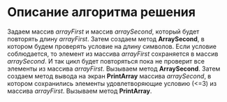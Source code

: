 # Описание алгоритма решения

Задаем массив *arrayFirst* и массив *arraySecond*, который будет повторять длину *arrayFirst*. Затем создаем метод **ArraySecond**, в котором будем проверять условие на длину символов. Если условие соблюдается, то элемент из массива *arrayFirst* сохраняется в массив *arraySecond*. И так цикл будет повторяться пока не проверит все элементы из массива *arrayFirst*. Вызываем метод **ArraySecond**. 
Затем создаем метод вывода на экран **PrintArray** массива *arraySecond*, в котором сохранились элементы удовлетворяющие условию (<=3) из массива *arrayFirst*. Вызываем метод **PrintArray**.